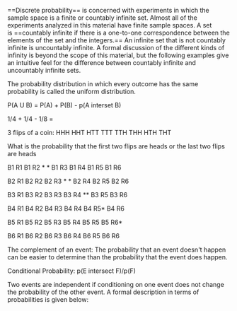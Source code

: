 
==Discrete probability== is concerned with experiments in which the sample space is a finite or countably infinite set. Almost all of the experiments analyzed in this material have finite sample spaces. A set is ==countably infinite if there is a one-to-one correspondence between the elements of the set and the integers.== An infinite set that is not countably infinite is uncountably infinite. A formal discussion of the different kinds of infinity is beyond the scope of this material, but the following examples give an intuitive feel for the difference between countably infinite and uncountably infinite sets.

The probability distribution in which every outcome has the same probability is called the uniform distribution.

P(A U B) = P(A) + P(B) - p(A interset B)

1/4 + 1/4 - 1/8 = 

3 flips of a coin: 
HHH
HHT
HTT
TTT
TTH
THH
HTH
THT

What is the probability that the first two flips are heads or the last two flips are heads

B1 R1
B1 R2 * *
B1 R3
B1 R4
B1 R5
B1 R6

B2 R1
B2 R2
B2 R3 * *
B2 R4
B2 R5
B2 R6

B3 R1
B3 R2
B3 R3
B3 R4 **
B3 R5
B3 R6

B4 R1
B4 R2
B4 R3
B4 R4
B4 R5* 
B4 R6

B5 R1
B5 R2
B5 R3
B5 R4
B5 R5 
B5 R6* 

B6 R1
B6 R2
B6 R3
B6 R4
B6 R5
B6 R6

The complement of an event: The probability that an event doesn't happen can be easier to determine than the probability that the event does happen.

Conditional Probability: 
p(E intersect F)/p(F)

Two events are independent if conditioning on one event does not change the probability of the other event. A formal description in terms of probabilities is given below:
